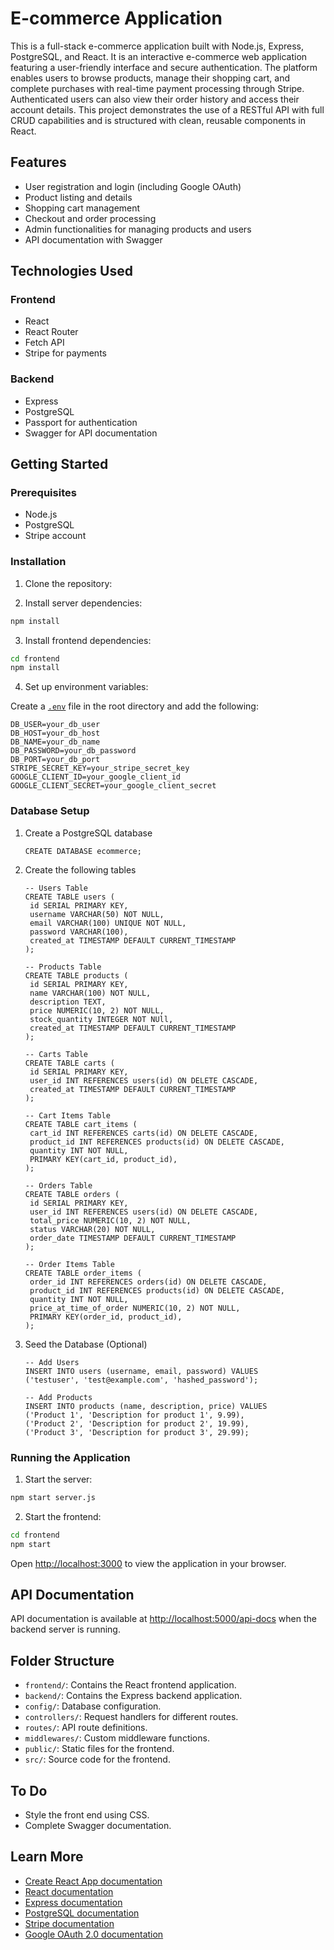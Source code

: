 # E-commerce Application

This is a full-stack e-commerce application built with Node.js, Express, PostgreSQL, and React. It is an interactive e-commerce web application featuring a user-friendly interface and secure authentication. The platform enables users to browse products, manage their shopping cart, and complete purchases with real-time payment processing through Stripe. Authenticated users can also view their order history and access their account details. This project demonstrates the use of a RESTful API with full CRUD capabilities and is structured with clean, reusable components in React.

## Features

- User registration and login (including Google OAuth)
- Product listing and details
- Shopping cart management
- Checkout and order processing
- Admin functionalities for managing products and users
- API documentation with Swagger

## Technologies Used

### Frontend

- React
- React Router
- Fetch API
- Stripe for payments

### Backend

- Express
- PostgreSQL
- Passport for authentication
- Swagger for API documentation


## Getting Started

### Prerequisites

- Node.js
- PostgreSQL
- Stripe account

### Installation

1. Clone the repository:


2. Install server dependencies:

```sh
npm install
```

3. Install frontend dependencies:

```sh
cd frontend
npm install
```

4. Set up environment variables:

Create a [`.env`](.env ) file in the root directory and add the following:

```
DB_USER=your_db_user
DB_HOST=your_db_host
DB_NAME=your_db_name
DB_PASSWORD=your_db_password
DB_PORT=your_db_port
STRIPE_SECRET_KEY=your_stripe_secret_key
GOOGLE_CLIENT_ID=your_google_client_id
GOOGLE_CLIENT_SECRET=your_google_client_secret
```

### Database Setup

1. Create a PostgreSQL database
   ```
   CREATE DATABASE ecommerce;
   ```
2. Create the following tables
   ```
   -- Users Table
   CREATE TABLE users (
    id SERIAL PRIMARY KEY,
    username VARCHAR(50) NOT NULL,
    email VARCHAR(100) UNIQUE NOT NULL,
    password VARCHAR(100),
    created_at TIMESTAMP DEFAULT CURRENT_TIMESTAMP
   );
   
   -- Products Table
   CREATE TABLE products (
    id SERIAL PRIMARY KEY,
    name VARCHAR(100) NOT NULL,
    description TEXT,
    price NUMERIC(10, 2) NOT NULL,
    stock_quantity INTEGER NOT NUll,
    created_at TIMESTAMP DEFAULT CURRENT_TIMESTAMP
   );

   -- Carts Table
   CREATE TABLE carts (
    id SERIAL PRIMARY KEY,
    user_id INT REFERENCES users(id) ON DELETE CASCADE,
    created_at TIMESTAMP DEFAULT CURRENT_TIMESTAMP
   );

   -- Cart Items Table
   CREATE TABLE cart_items (
    cart_id INT REFERENCES carts(id) ON DELETE CASCADE,
    product_id INT REFERENCES products(id) ON DELETE CASCADE,
    quantity INT NOT NULL,
    PRIMARY KEY(cart_id, product_id),
   );

   -- Orders Table
   CREATE TABLE orders (
    id SERIAL PRIMARY KEY,
    user_id INT REFERENCES users(id) ON DELETE CASCADE,
    total_price NUMERIC(10, 2) NOT NULL,
    status VARCHAR(20) NOT NULL,
    order_date TIMESTAMP DEFAULT CURRENT_TIMESTAMP
   );

   -- Order Items Table
   CREATE TABLE order_items (
    order_id INT REFERENCES orders(id) ON DELETE CASCADE,
    product_id INT REFERENCES products(id) ON DELETE CASCADE,
    quantity INT NOT NULL,
    price_at_time_of_order NUMERIC(10, 2) NOT NULL,
    PRIMARY KEY(order_id, product_id),
   );
   ```
3. Seed the Database (Optional)
   ```
   -- Add Users
   INSERT INTO users (username, email, password) VALUES
   ('testuser', 'test@example.com', 'hashed_password');

   -- Add Products
   INSERT INTO products (name, description, price) VALUES
   ('Product 1', 'Description for product 1', 9.99),
   ('Product 2', 'Description for product 2', 19.99),
   ('Product 3', 'Description for product 3', 29.99);
   ```

### Running the Application

1. Start the server:

```sh
npm start server.js
```

2. Start the frontend:

```sh
cd frontend
npm start
```

Open [http://localhost:3000](http://localhost:3000) to view the application in your browser.

## API Documentation
API documentation is available at [http://localhost:5000/api-docs](http://localhost:5000/api-docs) when the backend server is running.

## Folder Structure
- `frontend/`: Contains the React frontend application.
- `backend/`: Contains the Express backend application.
- `config/`: Database configuration.
- `controllers/`: Request handlers for different routes.
- `routes/`: API route definitions.
- `middlewares/`: Custom middleware functions.
- `public/`: Static files for the frontend.
- `src/`: Source code for the frontend.

## To Do
- Style the front end using CSS.
- Complete Swagger documentation.

## Learn More

- [Create React App documentation](https://facebook.github.io/create-react-app/docs/getting-started)
- [React documentation](https://reactjs.org/)
- [Express documentation](https://expressjs.com/)
- [PostgreSQL documentation](https://www.postgresql.org/docs/)
- [Stripe documentation](https://stripe.com/docs)
- [Google OAuth 2.0 documentation](https://developers.google.com/identity/protocols/oauth2)


